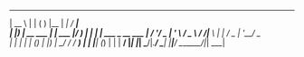 
 _____           _            _   ___  _____       _____               
 |  __ \         | |          ( ) |__ \| ____|     / ____|              
 | |__) | __ ___ | |__   ___  |/     ) | |__      | |     ___  _ __ ___ 
 |  ___/ '__/ _ \| '_ \ / _ \       / /|___ \     | |    / _ \| '__/ _ \
 | |   | | | (_) | |_) |  __/      / /_ ___) |    | |___| (_) | | |  __/
 |_|   |_|  \___/|_.__/ \___|     |____|____/      \_____\___/|_|  \___|
                                                                                                                              